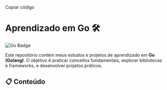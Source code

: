 
Copiar código
# Aprendizado em Go 🛠️

![Go Badge](https://img.shields.io/badge/Go-1.20-blue)  

Este repositório contém meus estudos e projetos de aprendizado em **Go (Golang)**. O objetivo é praticar conceitos fundamentais, explorar bibliotecas e frameworks, e desenvolver projetos práticos.

## 📋 Conteúdo
